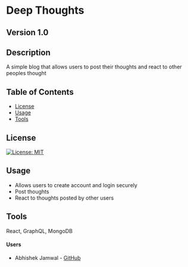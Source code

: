 # Deep Thoughts
## Version 1.0
## Description
A simple blog that allows users to post their thoughts and react to other peoples thought

## Table of Contents
* [License](#license)
* [Usage](#usage)
* [Tools](#tools)

## License
[![License: MIT](https://img.shields.io/badge/License-MIT-yellow.svg)](https://opensource.org/licenses/MIT)

## Usage
* Allows users to create account and login securely
* Post thoughts
* React to thoughts posted by other users

## Tools
React, GraphQL, MongoDB

#### Users
* Abhishek Jamwal - [GitHub](https://github.com/jamwalab)
